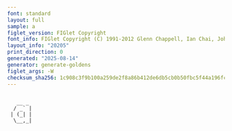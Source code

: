 ```yaml
---
font: standard
layout: full
sample: a
figlet_version: FIGlet Copyright
font_info: FIGlet Copyright (C) 1991-2012 Glenn Chappell, Ian Chai, John Cowan,
layout_info: "20205"
print_direction: 0
generated: "2025-08-14"
generator: generate-goldens
figlet_args: -W
checksum_sha256: 1c908c3f9b100a259de2f8a86b412de6db5cb0b50fbc5f44a196fc45618e252e
---
```


```text
        
   __ _ 
  / _` |
 | (_| |
  \__,_|
        
```
